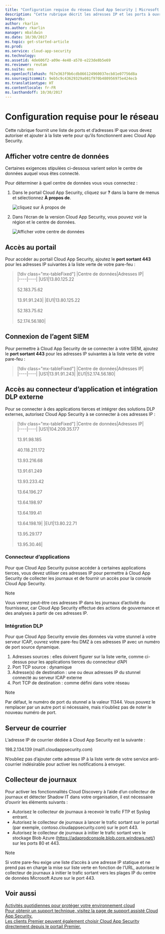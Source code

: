 ```yaml
---
title: "Configuration requise du réseau Cloud App Security | Microsoft Docs"
description: "Cette rubrique décrit les adresses IP et les ports à ouvrir pour fonctionner avec Cloud App Security."
keywords: 
author: rkarlin
ms.author: rkarlin
manager: mbaldwin
ms.date: 10/30/2017
ms.topic: get-started-article
ms.prod: 
ms.service: cloud-app-security
ms.technology: 
ms.assetid: 4de606f2-a09e-4e48-a578-e223de8b5e69
ms.reviewer: reutam
ms.suite: ems
ms.openlocfilehash: f67e363f9b6cdb866124960037ecb81e07756d8a
ms.sourcegitcommit: 9eb5c9c43629329a081f970b480956975e424ecb
ms.translationtype: HT
ms.contentlocale: fr-FR
ms.lasthandoff: 10/30/2017
---
```

# <a name="network-requirements"></a>Configuration requise pour le réseau

Cette rubrique fournit une liste de ports et d’adresses IP que vous devez autoriser et ajouter à la liste verte pour qu’ils fonctionnent avec Cloud App Security. 


## <a name="view-your-data-center"></a>Afficher votre centre de données

Certaines exigences stipulées ci-dessous varient selon le centre de données auquel vous êtes connecté. 

Pour déterminer à quel centre de données vous vous connectez :

1. Dans le portail Cloud App Security, cliquez sur **?** dans la barre de menus et sélectionnez **À propos de**. 

    ![cliquez sur À propos de](./media/about-menu.png)

2. Dans l’écran de la version Cloud App Security, vous pouvez voir la région et le centre de données.

    ![Afficher votre centre de données](./media/data-center.png)

## <a name="portal-access"></a>Accès au portail

Pour accéder au portail Cloud App Security, ajoutez le **port sortant 443** pour les adresses IP suivantes à la liste verte de votre pare-feu :  


> [!div class="mx-tableFixed"]
|Centre de données|Adresses IP|  
|----|----|
|US1|13.80.125.22<br></br>52.183.75.62<br></br>13.91.91.243|
|EU1|13.80.125.22<br></br>52.183.75.62<br></br>52.174.56.180|

## <a name="siem-agent-connection"></a>Connexion de l’agent SIEM

Pour permettre à Cloud App Security de se connecter à votre SIEM, ajoutez le **port sortant 443** pour les adresses IP suivantes à la liste verte de votre pare-feu :  


> [!div class="mx-tableFixed"]
|Centre de données|Adresses IP|  
|----|----|
|US1|13.91.91.243|
|EU1|52.174.56.180|

## <a name="app-connector-access-and-external-dlp-integration"></a>Accès au connecteur d’application et intégration DLP externe

Pour se connecter à des applications tierces et intégrer des solutions DLP externes, autorisez Cloud App Security à se connecter à ces adresses IP :


> [!div class="mx-tableFixed"]
|Centre de données|Adresses IP|  
|----|----|
|US1|104.209.35.177<br></br>13.91.98.185<br></br>40.118.211.172<br></br>13.93.216.68<br></br>13.91.61.249<br></br>13.93.233.42<br></br>13.64.196.27<br></br>13.64.198.97<br></br>13.64.199.41<br></br>13.64.198.19|
|EU1|13.80.22.71<br></br>13.95.29.177<br></br>13.95.30.46|


### <a name="app-connector"></a>Connecteur d’applications
Pour que Cloud App Security puisse accéder à certaines applications tierces, vous devez utiliser ces adresses IP pour permettre à Cloud App Security de collecter les journaux et de fournir un accès pour la console Cloud App Security. 

> [!NOTE]
>Vous verrez peut-être ces adresses IP dans les journaux d’activité du fournisseur, car Cloud App Security effectue des actions de gouvernance et des analyses à partir de ces adresses IP. 
  

### <a name="dlp-integration"></a>Intégration DLP

Pour que Cloud App Security envoie des données via votre stunnel à votre serveur ICAP, ouvrez votre pare-feu DMZ à ces adresses IP avec un numéro de port source dynamique. 

1.  Adresses sources : elles doivent figurer sur la liste verte, comme ci-dessus pour les applications tierces du connecteur d’API
2.  Port TCP source : dynamique
3.  Adresse(s) de destination : une ou deux adresses IP du stunnel connecté au serveur ICAP externe
4.  Port TCP de destination : comme défini dans votre réseau

> [!NOTE] 
> Par défaut, le numéro de port du stunnel a la valeur 11344. Vous pouvez le remplacer par un autre port si nécessaire, mais n’oubliez pas de noter le nouveau numéro de port.

## <a name="email-server"></a>Serveur de courrier

L’adresse IP de courrier dédiée à Cloud App Security est la suivante : 

198.2.134.139 (mail1.cloudappsecurity.com)

N’oubliez pas d’ajouter cette adresse IP à la liste verte de votre service anti-courrier indésirable pour activer les notifications à envoyer.
    
## <a name="log-collector"></a>Collecteur de journaux 

Pour activer les fonctionnalités Cloud Discovery à l’aide d’un collecteur de journaux et détecter Shadow IT dans votre organisation, il est nécessaire d’ouvrir les éléments suivants :

- Autorisez le collecteur de journaux à recevoir le trafic FTP et Syslog entrant.
- Autorisez le collecteur de journaux à lancer le trafic sortant sur le portail (par exemple, contoso.cloudappsecurity.com) sur le port 443.
- Autorisez le collecteur de journaux à initier le trafic sortant vers le stockage Blob Azure (https://adaprodconsole.blob.core.windows.net/) sur les ports 80 et 443.

> [!NOTE]
> Si votre pare-feu exige une liste d’accès à une adresse IP statique et ne prend pas en charge la mise sur liste verte en fonction de l’URL, autorisez le collecteur de journaux à initier le trafic sortant vers les plages IP du centre de données Microsoft Azure sur le port 443.




## <a name="see-also"></a>Voir aussi  
[Activités quotidiennes pour protéger votre environnement cloud](daily-activities-to-protect-your-cloud-environment.md)   
[Pour obtenir un support technique, visitez la page de support assisté Cloud App Security.](http://support.microsoft.com/oas/default.aspx?prid=16031)   
[Les clients Premier peuvent également choisir Cloud App Security directement depuis le portail Premier.](https://premier.microsoft.com/)  
  

   